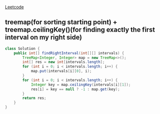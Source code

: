 [Leetcode](https://leetcode.com/problems/find-right-interval/)

## treemap(for sorting starting point) + treemap.ceilingKey()(for finding exactly the first interval on my right side)
```java
class Solution {
    public int[] findRightInterval(int[][] intervals) {
        TreeMap<Integer, Integer> map = new TreeMap<>();
        int[] res = new int[intervals.length];
        for (int i = 0; i < intervals.length; i++) {
            map.put(intervals[i][0], i);
        }
        for (int i = 0; i < intervals.length; i++) {
            Integer key = map.ceilingKey(intervals[i][1]);
            res[i] = key == null ? -1 : map.get(key);
        }
        return res;
    }
}
```

